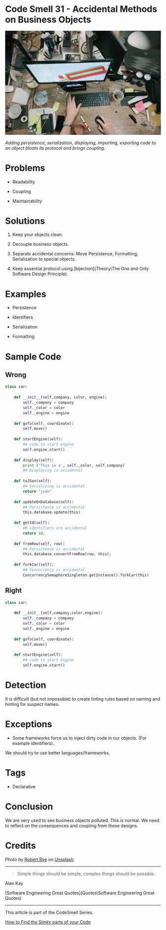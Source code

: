 # Code Smell 31 - Accidental Methods on Business Objects

![Code Smell 31 - Accidental Methods on Business Objects](robert-bye-BY34glOW7wA-unsplash.jpg)

*Adding persistence, serialization, displaying, importing, exporting code to an object bloats its protocol and brings coupling.*

# Problems

- Readability

- Coupling

- Maintainability

# Solutions

1. Keep your objects clean.

2. Decouple business objects.

3. Separate accidental concerns: Move Persistence, Formatting, Serialization to special objects.

4. Keep essential protocol using [bijection](Theory\The One and Only Software Design Principle).

# Examples

- Persistence

- Identifiers

- Serialization

- Formatting

# Sample Code

## Wrong

[Gist Url]: # (https://gist.github.com/mcsee/11c5f7da7d9c54a05456102e128d010d)
```python
class car:

    def __init__(self,company, color, engine):
        self._company = company
        self._color = color 
        self._engine = engine
    
    def goTo(self, coordinate):        
        self.move()
        
    def startEngine(self):
        ## code to start engine
        self.engine.start()
    
    def display(self):
        print ('This is a', self._color, self.company)
        ## Displaying is accidental
        
    def toJSon(self):
        ## Serializing is accidental
        return "json"
        
    def updateOnDatabase(self):
        ## Persistence is accidental
        this.database.update(this)
        
    def getId(self):
        ## identifiers are accidental
        return id;
        
    def fromRow(self, row):
        ## Persistence is accidental
        this.database.convertFromRow(row, this);
        
    def forkCar(self):
        ## Concurrency is accidental
        ConcurrencySemaphoreSingleton.getInstance().forkCar(this)
```

## Right

[Gist Url]: # (https://gist.github.com/mcsee/47847ea77875bb6f6e5e1cba2e914b05)
```python
class car:

    def __init__(self,company,color,engine):
        self._company = company
        self._color = color 
        self._engine = engine
    
    def goTo(self, coordinate):        
        self.move()
        
    def startEngine(self):
        ## code to start engine
        self.engine.start() 
```

# Detection

It is difficult (but not impossible) to create linting rules based on naming and hinting for suspect names.

# Exceptions

- Some frameworks force us to inject dirty code in our objects. (For example identifiers).

We should try to use better languages/frameworks.

# Tags

- Declarative

# Conclusion

We are very used to see business objects polluted. This is normal. We need to reflect on the consequences and coupling from these designs.


# Credits

Photo by [Robert Bye](https://unsplash.com/@robertbye) on [Unsplash](https://unsplash.com/s/photos/mess)</span>

* * *

> Simple things should be simple, complex things should be possible.

Alan Kay

[Software Engineering Great Quotes](Quotes\Software Engineering Great Quotes)

* * *

This article is part of the CodeSmell Series.

[How to Find the Stinky parts of your Code]()